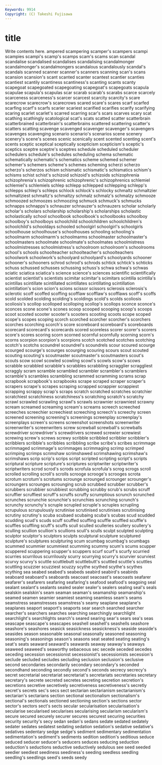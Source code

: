 ```yaml
---
Keywords: 9914 
Copyright: (C) Takeshi Fujisawa
---
```


# title

Write contents here.
ampered scampering scamper's scampers scampi
scampies scampi's scamp's scamps scam's scams scan scandal scandalise scandalised
scandalises scandalising scandalmonger scandalmonger's scandalmongers scandalous scandalously scandal's scandals scanned
scanner scanner's scanners scanning scan's scans scansion scansion's scant scanted
scanter scantest scantier scanties scantiest scantily scantiness scantiness's scanting scants
scanty scapegoat scapegoated scapegoating scapegoat's scapegoats scapula scapulae scapula's scapulas
scar scarab scarab's scarabs scarce scarcely scarceness scarceness's scarcer scarcest
scarcity scarcity's scare scarecrow scarecrow's scarecrows scared scare's scares scarf
scarfed scarfing scarf's scarfs scarier scariest scarified scarifies scarify scarifying
scaring scarlet scarlet's scarred scarring scar's scars scarves scary scat
scathing scathingly scatological scat's scats scatted scatter scatterbrain scatterbrained scatterbrain's
scatterbrains scattered scattering scatter's scatters scatting scavenge scavenged scavenger scavenger's
scavengers scavenges scavenging scenario scenario's scenarios scene scenery scenery's scene's
scenes scenic scenically scent scented scenting scent's scents sceptic sceptical
sceptically scepticism scepticism's sceptic's sceptics sceptre sceptre's sceptres schedule scheduled
scheduler schedulers schedule's schedules scheduling schema schematic schematically schematic's schematics
scheme schemed schemer schemer's schemers scheme's schemes scheming scherzi scherzo
scherzo's scherzos schism schismatic schismatic's schismatics schism's schisms schist schist's
schizoid schizoid's schizoids schizophrenia schizophrenia's schizophrenic schizophrenic's schizophrenics schlemiel schlemiel's
schlemiels schlep schlepp schlepped schlepping schlepp's schlepps schlep's schleps schlock
schlock's schlocky schmaltz schmaltzier schmaltziest schmaltz's schmaltzy schmalz schmalz's schmalzy
schmooze schmoozed schmoozes schmoozing schmuck schmuck's schmucks schnapps schnapps's schnauzer
schnauzer's schnauzers scholar scholarly scholar's scholars scholarship scholarship's scholarships scholastic
scholastically school schoolbook schoolbook's schoolbooks schoolboy schoolboy's schoolboys schoolchild schoolchildren
schoolchildren's schoolchild's schooldays schooled schoolgirl schoolgirl's schoolgirls schoolhouse schoolhouse's schoolhouses
schooling schooling's schoolmarm schoolmarm's schoolmarms schoolmaster schoolmaster's schoolmasters schoolmate schoolmate's
schoolmates schoolmistress schoolmistresses schoolmistress's schoolroom schoolroom's schoolrooms school's schools schoolteacher
schoolteacher's schoolteachers schoolwork schoolwork's schoolyard schoolyard's schoolyards schooner schooner's schooners
schrod schrod's schrods schtick schtick's schticks schuss schussed schusses schussing
schuss's schwa schwa's schwas sciatic sciatica sciatica's science science's sciences
scientific scientifically scientist scientist's scientists scimitar scimitar's scimitars scintilla scintilla's
scintillas scintillate scintillated scintillates scintillating scintillation scintillation's scion scion's scions
scissor scissors sclerosis sclerosis's sclerotic scoff scoffed scoffing scofflaw scofflaw's
scofflaws scoff's scoffs scold scolded scolding scolding's scoldings scold's scolds
scoliosis scoliosis's scollop scolloped scolloping scollop's scollops sconce sconce's sconces
scone scone's scones scoop scooped scooping scoop's scoops scoot scooted
scooter scooter's scooters scooting scoots scope scoped scope's scopes scoping
scorch scorched scorcher scorcher's scorchers scorches scorching scorch's score scoreboard
scoreboard's scoreboards scorecard scorecard's scorecards scored scoreless scorer scorer's scorers
score's scores scoring scorn scorned scornful scornfully scorning scorn's scorns
scorpion scorpion's scorpions scotch scotched scotches scotching scotch's scotchs scoundrel
scoundrel's scoundrels scour scoured scourge scourged scourge's scourges scourging scouring
scours scout scouted scouting scouting's scoutmaster scoutmaster's scoutmasters scout's scouts
scow scowl scowled scowling scowl's scowls scow's scows scrabble scrabbled
scrabble's scrabbles scrabbling scragglier scraggliest scraggly scram scramble scrambled scrambler
scrambler's scramblers scramble's scrambles scrambling scrammed scramming scrams scrap scrapbook
scrapbook's scrapbooks scrape scraped scraper scraper's scrapers scrape's scrapes scraping
scrapped scrappier scrappiest scrapping scrappy scrap's scraps scratch scratched scratches
scratchier scratchiest scratchiness scratchiness's scratching scratch's scratchy scrawl scrawled scrawling
scrawl's scrawls scrawnier scrawniest scrawny scream screamed screaming scream's screams
screech screeched screeches screechier screechiest screeching screech's screechy screen screened
screening screening's screenings screenplay screenplay's screenplays screen's screens screenshot screenshots
screenwriter screenwriter's screenwriters screw screwball screwball's screwballs screwdriver screwdriver's screwdrivers
screwed screwier screwiest screwing screw's screws screwy scribble scribbled scribbler
scribbler's scribblers scribble's scribbles scribbling scribe scribe's scribes scrimmage scrimmaged
scrimmage's scrimmages scrimmaging scrimp scrimped scrimping scrimps scrimshaw scrimshawed scrimshawing
scrimshaw's scrimshaws scrip scrip's scrips script scripted scripting script's scripts
scriptural scripture scripture's scriptures scriptwriter scriptwriter's scriptwriters scrod scrod's scrods
scrofula scrofula's scrog scrogs scroll scrolled scrolling scroll's scrolls scrooge
scrooge's scrooges scrota scrotum scrotum's scrotums scrounge scrounged scrounger scrounger's
scroungers scrounges scrounging scrub scrubbed scrubber scrubber's scrubbers scrubbier scrubbiest
scrubbing scrubby scrub's scrubs scruff scruffier scruffiest scruff's scruffs scruffy
scrumptious scrunch scrunched scrunches scrunchie scrunchie's scrunchies scrunching scrunch's scrunchy
scrunchy's scruple scrupled scruple's scruples scrupling scrupulous scrupulously scrutinise scrutinised
scrutinises scrutinising scrutiny scrutiny's scuba scubaed scubaing scuba's scubas scud
scudded scudding scud's scuds scuff scuffed scuffing scuffle scuffled scuffle's
scuffles scuffling scuff's scuffs scull sculled sculleries scullery scullery's sculling
scullion scullion's scullions scull's sculls sculpt sculpted sculpting sculptor sculptor's
sculptors sculpts sculptural sculpture sculptured sculpture's sculptures sculpturing scum scumbag
scumbag's scumbags scummed scummier scummiest scumming scummy scum's scums scupper
scuppered scuppering scupper's scuppers scurf scurf's scurfy scurried scurries scurrilous
scurrilously scurry scurrying scurry's scurvier scurviest scurvy scurvy's scuttle scuttlebutt
scuttlebutt's scuttled scuttle's scuttles scuttling scuzzier scuzziest scuzzy scythe scythed
scythe's scythes scything sea seabed seabed's seabeds seabird seabird's seabirds
seaboard seaboard's seaboards seacoast seacoast's seacoasts seafarer seafarer's seafarers seafaring
seafaring's seafood seafood's seagoing seal sealant sealant's sealants sealed sealer
sealer's sealers sealing seal's seals sealskin sealskin's seam seaman seaman's
seamanship seamanship's seamed seamen seamier seamiest seaming seamless seam's seams
seamstress seamstresses seamstress's seamy seaplane seaplane's seaplanes seaport seaport's seaports
sear search searched searcher searcher's searchers searches searching searchingly searchlight
searchlight's searchlights search's seared searing sear's sears sea's seas seascape
seascape's seascapes seashell seashell's seashells seashore seashore's seashores seasick seasickness
seasickness's seaside seaside's seasides season seasonable seasonal seasonally seasoned seasoning
seasoning's seasonings season's seasons seat seated seating seating's seat's seats
seaward seaward's seawards seaway seaway's seaways seaweed seaweed's seaworthy sebaceous
sec secede seceded secedes seceding secession secessionist secessionist's secessionists secession's
seclude secluded secludes secluding seclusion seclusion's seclusive second secondaries secondarily
secondary secondary's seconded secondhand seconding secondly second's seconds secrecy secrecy's
secret secretarial secretariat secretariat's secretariats secretaries secretary secretary's secrete secreted
secretes secreting secretion secretion's secretions secretive secretively secretiveness secretiveness's secretly
secret's secrets sec's secs sect sectarian sectarianism sectarianism's sectarian's sectarians
section sectional sectionalism sectionalism's sectional's sectionals sectioned sectioning section's sections
sector sector's sectors sect's sects secular secularisation secularisation's secularise secularised
secularises secularising secularism secularism's secure secured securely securer secures securest
securing securities security security's secy sedan sedan's sedans sedate sedated
sedately sedater sedates sedatest sedating sedation sedation's sedative sedative's sedatives
sedentary sedge sedge's sediment sedimentary sedimentation sedimentation's sediment's sediments sedition
sedition's seditious seduce seduced seducer seducer's seducers seduces seducing seduction
seduction's seductions seductive seductively sedulous see seed seeded seedier seediest
seediness seediness's seeding seedless seedling seedling's seedlings seed's seeds seedy
